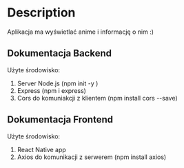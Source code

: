 # Description
Aplikacja ma wyświetlać anime i informację o nim :)

## Dokumentacja Backend
Użyte środowisko:
1. Server Node.js (npm init -y  )
2. Express (npm i express)
3. Cors do komuniakcji z klientem (npm install cors --save)

## Dokumentacja Frontend
Użyte środowisko:
1. React Native app
2. Axios do komunikacji z serwerem (npm install axios)     